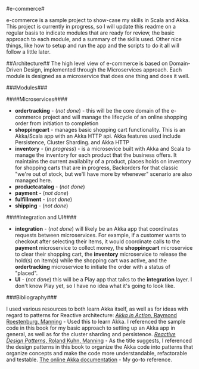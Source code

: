 #e-commerce#

e-commerce is a sample project to show-case my skills in Scala and Akka. This project is currently in progress, so I will update this readme on a regular basis to indicate modules that are ready for review, the basic approach to each module, and a summary of the skills used. Other nice things, like how to setup and run the app and the scripts to do it all will follow a little later.

##Architecture##
The high level view of e-commerce is based on Domain-Driven Design, implemented through the Microservices approach. Each module is designed as a microservice that does one thing and does it well. 

###Modules###

####Microservices####
* **ordertracking** - (_not done_) - this will be the core domain of the e-commerce project and will manage the lifecycle of an online shopping order from initiation to completion
* **shoppingcart** - manages basic shopping cart functionality. This is an Akka/Scala app with an Akka HTTP api. Akka features used include Persistence, Cluster Sharding. and Akka HTTP
* **inventory** - (_in progress_) - is a microsevice built with Akka and Scala to manage the inventory for each product that the business offers. It maintains the current availablity of a product, places holds on inventory for shopping carts that are in progress, Backorders for that classic "we're out of stock, but we'll have more by whenever" scenario are also managed here.
* **productcatalog** - (_not done_)
* **payment** - (_not done_)
* **fulfillment** - (_not done_)
* **shipping** - (_not done_)

####Integration and UI####
* **integration** - (_not done_) will likely be an Akka app that coordinates requests between microservices. For example, if a customer wants to checkout after selecting their items, it would coordinate calls to the **payment** microservice to collect money, the **shoppingcart** microservice to clear their shopping cart, the **inventory** microservice to release the hold(s) on item(s) while the shopping cart was active, and the **ordertracking** microservice to initiate the order with a status of "placed".
* **UI** - (_not done_) this will be a Play app that talks to the **integration** layer. I don't know Play yet, so I have no idea what it's going to look like.


###Bibliography###

I used various resources to both learn Akka itself, as well as for ideas with regard to patterns for Reactive architecture:
[*Akka in Action*, Raymond Roestenburg, Manning](https://www.manning.com/books/akka-in-action) - Used this to learn Akka. I referenced the sample code in this book for my basic approach to setting up an Akka app in general, as well as for the cluster sharding and persistence.
[*Reactive Design Patterns*, Roland Kuhn, Manning](https://www.manning.com/books/reactive-design-patterns) - As the title suggests, I referenced the design patterns in this book to organize the Akka code into patterns that organize concepts and make the code more understandable, refactorable and testable.
[The online Akka documentation](http://doc.akka.io/docs/akka/2.4/scala.html) - My go-to reference.